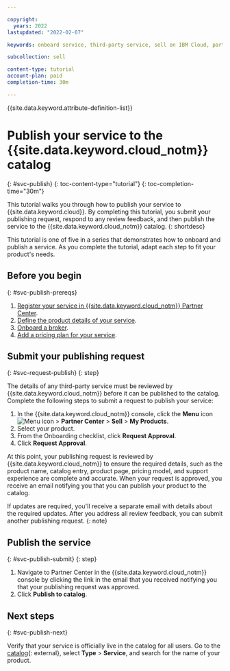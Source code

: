 ```yaml
---

copyright:
  years: 2022
lastupdated: "2022-02-07"

keywords: onboard service, third-party service, sell on IBM Cloud, partner center, publish, tutorial, sample

subcollection: sell

content-type: tutorial
account-plan: paid
completion-time: 30m 

---
```


{{site.data.keyword.attribute-definition-list}}


# Publish your service to the {{site.data.keyword.cloud_notm}} catalog
{: #svc-publish}
{: toc-content-type="tutorial"} 
{: toc-completion-time="30m"} 

This tutorial walks you through how to publish your service to {{site.data.keyword.cloud}}. By completing this tutorial, you submit your publishing request, respond to any review feedback, and then publish the service to the {{site.data.keyword.cloud_notm}} catalog.
{: shortdesc}

This tutorial is one of five in a series that demonstrates how to onboard and publish a service. As you complete the tutorial, adapt each step to fit your product's needs.

## Before you begin
{: #svc-publish-prereqs}

1. [Register your service in {{site.data.keyword.cloud_notm}} Partner Center](/docs/sell?topic=sell-svc-register).
1. [Define the product details of your service](/docs/sell?topic=sell-svc-define).
1. [Onboard a broker](/docs/sell?topic=sell-broker-onboard).
1. [Add a pricing plan for your service](/docs/sell?topic=sell-svc-pricing).


## Submit your publishing request
{: #svc-request-publish}
{: step}

The details of any third-party service must be reviewed by {{site.data.keyword.cloud_notm}} before it can be published to the catalog. Complete the following steps to submit a request to publish your service:

1. In the {{site.data.keyword.cloud_notm}} console, click the **Menu** icon ![Menu icon](../icons/icon_hamburger.svg "Menu") > **Partner Center** > **Sell** > **My Products**.
1. Select your product.  
1. From the Onboarding checklist, click **Request Approval**. 
1. Click **Request Approval**.

At this point, your publishing request is reviewed by {{site.data.keyword.cloud_notm}} to ensure the required details, such as the product name, catalog entry, product page, pricing model, and support experience are complete and accurate. When your request is approved, you receive an email notifying you that you can publish your product to the catalog. 

If updates are required, you'll receive a separate email with details about the required updates. After you address all review feedback, you can submit another publishing request.
{: note} 

## Publish the service
{: #svc-publish-submit}
{: step}

1. Navigate to Partner Center in the {{site.data.keyword.cloud_notm}} console by clicking the link in the email that you received notifying you that your publishing request was approved.
1. Click **Publish to catalog**.

## Next steps
{: #svc-publish-next}

Verify that your service is officially live in the catalog for all users. Go to the [catalog](https://cloud.ibm.com/catalog){: external}, select **Type** > **Service**, and search for the name of your product. 
